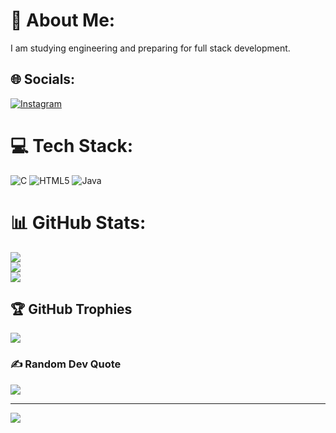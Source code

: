 # 💫 About Me:
I am studying engineering and preparing for full stack development.


## 🌐 Socials:
[![Instagram](https://img.shields.io/badge/Instagram-%23E4405F.svg?logo=Instagram&logoColor=white)](https://instagram.com/_.lakshmi_c_r) 

# 💻 Tech Stack:
![C](https://img.shields.io/badge/c-%2300599C.svg?style=for-the-badge&logo=c&logoColor=white) ![HTML5](https://img.shields.io/badge/html5-%23E34F26.svg?style=for-the-badge&logo=html5&logoColor=white) ![Java](https://img.shields.io/badge/java-%23ED8B00.svg?style=for-the-badge&logo=openjdk&logoColor=white)
# 📊 GitHub Stats:
![](https://github-readme-stats.vercel.app/api?username=Lakshmi-191005&theme=dark&hide_border=false&include_all_commits=false&count_private=false)<br/>
![](https://github-readme-streak-stats.herokuapp.com/?user=Lakshmi-191005&theme=dark&hide_border=false)<br/>
![](https://github-readme-stats.vercel.app/api/top-langs/?username=Lakshmi-191005&theme=dark&hide_border=false&include_all_commits=false&count_private=false&layout=compact)

## 🏆 GitHub Trophies
![](https://github-profile-trophy.vercel.app/?username=Lakshmi-191005&theme=radical&no-frame=false&no-bg=true&margin-w=4)

### ✍️ Random Dev Quote
![](https://quotes-github-readme.vercel.app/api?type=horizontal&theme=radical)

---
[![](https://visitcount.itsvg.in/api?id=Lakshmi-191005&icon=0&color=0)](https://visitcount.itsvg.in)

<!-- Proudly created with GPRM ( https://gprm.itsvg.in ) -->

